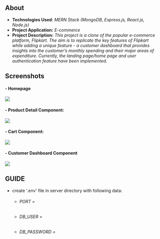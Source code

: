 <h2>About</h2>

<div>
  <ul>
    <li><strong>Technologies Used</strong>:<i> MERN Stack (MongoDB, Express.js, React.js, Node.js)</i></li>
    <li><strong>Project Application:</strong> <i>E-commerce</i></li>
    <li><strong>Project Description:</strong> <i>This project is a clone of the popular e-commerce platform, Flipkart. The aim is to replicate the key features of Flipkart while adding a unique feature - a customer dashboard that provides insights into the customer’s monthly spending and their major areas of expenditure. Currently, the landing page/home page and user authentication feature have been implemented.</i></li>
  </ul>
</div>

<h2>Screenshots</h2>

<div>
  <div>  
    <h4>- Homepage</h4>
    <img src="https://github.com/sequel-tj/necesso-cart/assets/74481733/f1a346aa-577e-4ad1-b6f6-3875a6475a66">
  </div>
  
  <div>
    <h4>- Product Detail Component:</h4>
    <img src="https://github.com/sequel-tj/necesso-cart/assets/74481733/45239eab-dd83-4f2e-8454-6b2148334f44">
  </div>
  
  <div>
    <h4>- Cart Component:</h4>
    <img src="https://github.com/sequel-tj/necesso-cart/assets/74481733/6e7baf93-1c3e-4037-a534-34a9d72a3b69">
  </div>
  
  <div>
  <h4>- Customer Dashboard Component</h4>
  <img src="https://github.com/sequel-tj/necesso-cart/assets/74481733/055b1d0b-0b20-4eb8-bac1-c73a1e6c74ad">
  </div>
</div>


<h2>GUIDE</h2>
<ul>
  <li>create '.env' file in server directory with following data:</li>
  <ul>
    <li><h6>PORT = </h6></li>
    <li><h6>DB_USER = </h6></li>
    <li><h6>DB_PASSWORD = </h6></li>
  </ul>
</ul>

